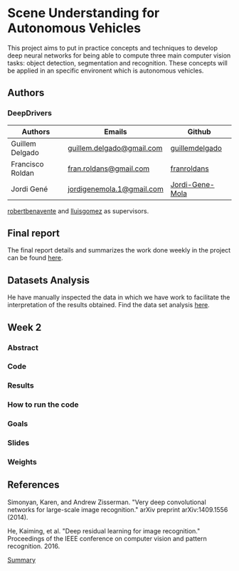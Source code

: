 # Scene Understanding for Autonomous Vehicles
This project aims to put in practice concepts and techniques to develop deep neural networks for being able to compute three main computer vision tasks: object detection, segmentation and recognition. These concepts will be applied in  an specific environent which is autonomous vehicles.

## Authors
### DeepDrivers

| Authors  | Emails | Github |
| ------------- | ------------- | ------------- |
| Guillem Delgado  | guillem.delgado@gmail.com  | [guillemdelgado](https://github.com/guillemdelgado) |
| Francisco Roldan | fran.roldans@gmail.com | [franroldans](https://github.com/franroldans) |
| Jordi Gené | jordigenemola.1@gmail.com  | [Jordi-Gene-Mola](https://github.com/Jordi-Gene-Mola) |


[robertbenavente](https://github.com/robertbenavente) and [lluisgomez](https://github.com/lluisgomez/) as supervisors.


## Final report
The final report details and summarizes the work done weekly in the project can be found [here](https://www.overleaf.com/read/nftwzgfcgmbj). 

## Datasets Analysis
He have manually inspected the data in which we have work to facilitate the interpretation of the results obtained. Find the data set analysis [here](https://docs.google.com/presentation/d/1qLqqRS4AYZBUM-f01pdIpluVP8X4wnHsjYFz7Sntpek/edit?usp=sharing). 

## Week 2
### Abstract
### Code
### Results
### How to run the code
### Goals
### Slides
### Weights

## References
Simonyan, Karen, and Andrew Zisserman. "Very deep convolutional networks for large-scale image recognition." arXiv preprint arXiv:1409.1556 (2014).

He, Kaiming, et al. "Deep residual learning for image recognition." Proceedings of the IEEE conference on computer vision and pattern recognition. 2016.

[Summary](https://www.overleaf.com/read/tgxwrbzqdvst)
